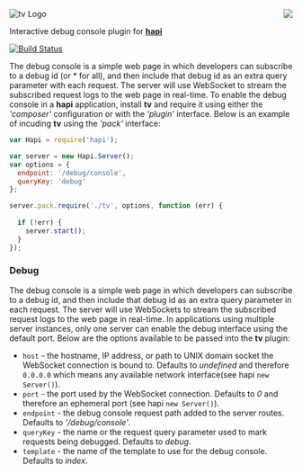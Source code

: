 <a href="https://github.com/spumko"><img src="https://raw.github.com/spumko/spumko/master/images/from.png" align="right" /></a>
![tv Logo](https://raw.github.com/spumko/tv/master/images/tv.png)

Interactive debug console plugin for [**hapi**](https://github.com/spumko/hapi)

[![Build Status](https://secure.travis-ci.org/spumko/tv.png)](http://travis-ci.org/spumko/tv)

The debug console is a simple web page in which developers can subscribe to a debug id (or * for all), and then include that
debug id as an extra query parameter with each request. The server will use WebSocket to stream the subscribed request logs to
the web page in real-time. To enable the debug console in a **hapi** application, install **tv** and require it using either the _'composer'_ configuration or with the _'plugin'_ interface.  Below is an example of incuding **tv** using the _'pack'_ interface:

```javascript
var Hapi = require('hapi');

var server = new Hapi.Server();
var options = {
  endpoint: '/debug/console',
  queryKey: 'debug'
};

server.pack.require('./tv', options, function (err) {
  
  if (!err) {
    server.start();
  }
});
```


### Debug

The debug console is a simple web page in which developers can subscribe to a debug id, and then include that debug id as an extra query parameter in each
request. The server will use WebSockets to stream the subscribed request logs to the web page in real-time. In applications using multiple server instances,
only one server can enable the debug interface using the default port. Below are the options available to be passed into the **tv** plugin:

- `host` - the hostname, IP address, or path to UNIX domain socket the WebSocket connection is bound to. Defaults to _undefined_ and therefore `0.0.0.0`
   which means any available network interface(see hapi `new Server()`).
- `port` - the port used by the WebSocket connection. Defaults to _0_ and therefore an ephemeral port (see hapi `new Server()`).
- `endpoint` - the debug console request path added to the server routes. Defaults to _'/debug/console'_.
- `queryKey` - the name or the request query parameter used to mark requests being debugged. Defaults to _debug_.
- `template` - the name of the template to use for the debug console.  Defaults to _index_.

